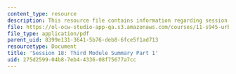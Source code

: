 ```yaml
---
content_type: resource
description: This resource file contains information regarding session 18.
file: https://ol-ocw-studio-app-qa.s3.amazonaws.com/courses/11-s945-urbanizing-china-a-reflective-dialogue-fall-2013/275d259904b87eb4433608f75677a7cc_MIT11_S945F13_Session18.pdf
file_type: application/pdf
parent_uid: 8399e131-3641-5b76-deb8-6fce5f1ad713
resourcetype: Document
title: 'Session 18: Third Module Summary Part 1'
uid: 275d2599-04b8-7eb4-4336-08f75677a7cc
---
```

